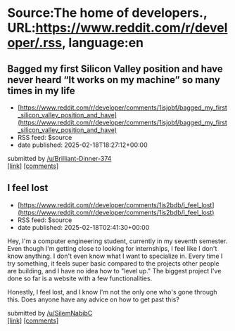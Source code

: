# Source:The home of developers., URL:https://www.reddit.com/r/developer/.rss, language:en

## Bagged my first Silicon Valley position and have never heard “It works on my machine” so many times in my life
 - [https://www.reddit.com/r/developer/comments/1isjobf/bagged_my_first_silicon_valley_position_and_have](https://www.reddit.com/r/developer/comments/1isjobf/bagged_my_first_silicon_valley_position_and_have)
 - RSS feed: $source
 - date published: 2025-02-18T18:27:12+00:00

&#32; submitted by &#32; <a href="https://www.reddit.com/user/Brilliant-Dinner-374"> /u/Brilliant-Dinner-374 </a> <br/> <span><a href="https://www.reddit.com/r/developer/comments/1isjobf/bagged_my_first_silicon_valley_position_and_have/">[link]</a></span> &#32; <span><a href="https://www.reddit.com/r/developer/comments/1isjobf/bagged_my_first_silicon_valley_position_and_have/">[comments]</a></span>

## I feel lost
 - [https://www.reddit.com/r/developer/comments/1is2bdb/i_feel_lost](https://www.reddit.com/r/developer/comments/1is2bdb/i_feel_lost)
 - RSS feed: $source
 - date published: 2025-02-18T02:41:30+00:00

<!-- SC_OFF --><div class="md"><p>Hey, I&#39;m a computer engineering student, currently in my seventh semester. Even though I&#39;m getting close to looking for internships, I feel like I don&#39;t know anything. I don&#39;t even know what I want to specialize in. Every time I try something, it feels super basic compared to the projects other people are building, and I have no idea how to &quot;level up.&quot; The biggest project I&#39;ve done so far is a website with a few functionalities.</p> <p>Honestly, I feel lost, and I know I&#39;m not the only one who&#39;s gone through this. Does anyone have any advice on how to get past this?</p> </div><!-- SC_ON --> &#32; submitted by &#32; <a href="https://www.reddit.com/user/SilemNabibC"> /u/SilemNabibC </a> <br/> <span><a href="https://www.reddit.com/r/developer/comments/1is2bdb/i_feel_lost/">[link]</a></span> &#32; <span><a href="https://www.reddit.com/r/developer/comments/1is2bdb/i_feel_lost/">[comments]</a></span>

